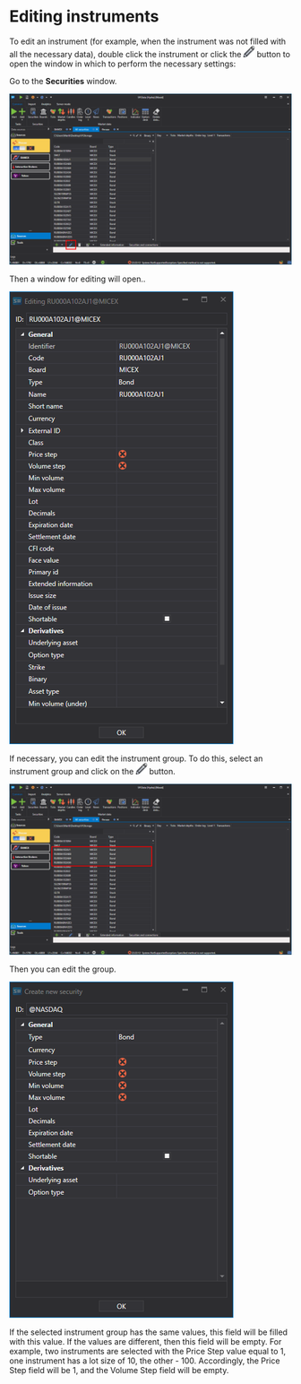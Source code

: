 # Editing instruments

To edit an instrument (for example, when the instrument was not filled with all the necessary data), double click the instrument or click the ![hydra edit](../../../images/hydra_edit.png) button to open the window in which to perform the necessary settings: 

Go to the **Securities** window.

![hydra security edit 00](../../../images/hydra_security_edit_00.png)

Then a window for editing will open..

![hydra security edit](../../../images/hydra_security_edit.png)

If necessary, you can edit the instrument group. To do this, select an instrument group and click on the ![hydra edit](../../../images/hydra_edit.png) button. 

![hydra securities edit 00](../../../images/hydra_securities_edit_00.png)

Then you can edit the group.

![hydra securities edit](../../../images/hydra_securities_edit.png)

If the selected instrument group has the same values, this field will be filled with this value. If the values are different, then this field will be empty. For example, two instruments are selected with the Price Step value equal to 1, one instrument has a lot size of 10, the other \- 100. Accordingly, the Price Step field will be 1, and the Volume Step field will be empty. 
